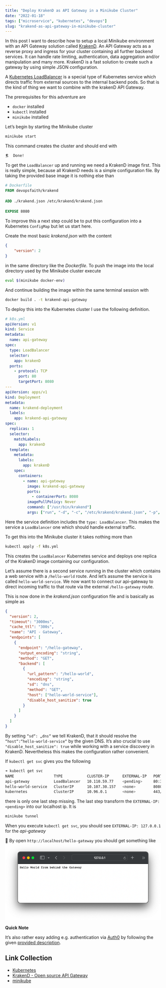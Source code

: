 ```yaml
---
title: "Deploy KrakenD as API Gateway in a Minikube Cluster"
date: "2022-01-18"
tags: ["microservice", "kubernetes", "devops"]
slug: "krakend-as-api-gateway-in-minikube-cluster"
---
```


In this post I want to describe how to setup a local Minikube environment with an API Gateway solution called [KrakenD](https://www.krakend.io). An API Gateway acts as a reverse proxy and ingress for your cluster containing all further backend services. It can handle rate limiting, authentication, data aggregation and/or manipulation and many more. KrakenD is a fast solution to create such a gateway by using simple JSON configuration.

A [Kubernetes LoadBalancer](https://kubernetes.io/docs/concepts/services-networking/service/#loadbalancer) is a special type of Kubernetes service which directs traffic from external sources to the internal backend pods. So that is the kind of thing we want to combine with the krakenD API Gateway.

The prerequisites for this adventure are
- `docker` installed
- `kubectl` installed
- `minikube` installed

Let’s begin by starting the Minikube cluster

```sh
minikube start
```

This command creates the cluster and should end with

```sh
🏄  Done!
```

To get the `LoadBalancer` up and running we need a KrakenD image first. This is really simple, because all KrakenD needs is a simple configuration file. By taking the provided base image it is nothing else than

```Dockerfile
# Dockerfile
FROM devopsfaith/krakend

ADD ./krakend.json /etc/krakend/krakend.json

EXPOSE 8080
```

To improve this a next step could be to put this configuration into a Kubernetes `ConfigMap` but let us start here.

Create the most basic *krakend.json* with the content
```json
{
	"version": 2
}
```

in the same directory like the *Dockerfile*. To push the image into the local directory used by the Minikube cluster execute

```sh
eval $(minikube docker-env)
```

And continue building the image within the same terminal session with

```sh
docker build . -t krakend-api-gateway
```

To deploy this into the Kubernetes cluster I use the following definition.

```yaml
# k8s.yml
apiVersion: v1
kind: Service
metadata:
  name: api-gateway
spec:
  type: LoadBalancer
  selector:
    app: krakenD
  ports:
    - protocol: TCP
      port: 80
      targetPort: 8080
---
apiVersion: apps/v1
kind: Deployment
metadata:
  name: krakend-deployment
  labels:
    app: krakend-api-gateway
spec:
  replicas: 1
  selector:
    matchLabels:
      app: krakenD
  template:
    metadata:
      labels:
        app: krakenD
    spec:
      containers:
        - name: api-gateway
          image: krakend-api-gateway
          ports:
            - containerPort: 8080
          imagePullPolicy: Never
          command: ["/usr/bin/krakend"]
          args: ["run", "-d", "-c", "/etc/krakend/krakend.json", "-p", "8080"]
```

Here the service definition includes the `type: LoadBalancer`. This makes the service a `LoadBalancer` one which should handle external traffic.

To get this into the Minikube cluster it takes nothing more than

```sh
kubectl apply -f k8s.yml
```

This creates the `LoadBalancer` Kubernetes service and deploys one replica of the KrakenD image containing our configuration.

Let’s assume there is a second service running in the cluster which contains a web service with a `/hello-world` route. And let’s assume the service is called `hello-world-service`. We now want to connect our api-gateway to direct incoming traffic to that route via the external `/hello-gateway` route.

This is now done in the *krakend.json* configuration file and is basically as simple as

```json
{
  "version": 2,
  "timeout": "3000ms",
  "cache_ttl": "300s",
  "name": "API - Gateway",
  "endpoints": [
    {
      "endpoint": "/hello-gateway",
      "output_encoding": "string",
      "method": "GET",
      "backend": [
        {
          "url_pattern": "/hello-world",
          "encoding": "string",
          "sd": "dns",
          "method": "GET",
          "host": ["hello-world-service"],
          "disable_host_sanitize": true
        }
      ]
    }
  ]
}
```

By setting `“sd“: „dns“` we tell KrakenD, that it should resolve the `“host“:“hello-world-service“` by the given DNS. It’s also crucial to use `"disable_host_sanitize": true` while working with a service discovery in KrakenD. Nevertheless this makes the configuration rather convenient.

If `kubectl get svc` gives you the following

```sh
➜ kubectl get svc
NAME                  TYPE           CLUSTER-IP      EXTERNAL-IP   PORT(S)        AGE
api-gateway           LoadBalancer   10.110.59.77    <pending>     80:31299/TCP   18m
hello-world-service   ClusterIP      10.107.30.157   <none>        8080/TCP       4s
kubernetes            ClusterIP      10.96.0.1       <none>        443/TCP        34m
```

there is only one last step missing. The last step transform the `EXTERNAL-IP: <pending>` into our localhost ip. It is

```sh
minikube tunnel
```

When you execute `kubectl get svc`, you should see `EXTERNAL-IP: 127.0.0.1` for the *api-gateway*

🎉 By open `http://localhost/hello-gateway` you should get something like
![](result.png)

**Quick Note**

It’s also rather easy adding e.g. authentication via [Auth0](https://auth0.com) by following the given [provided description](https://www.krakend.io/docs/authorization/auth0/).

## Link Collection
- [Kubernetes](https://kubernetes.io)
- [KrakenD - Open source API Gateway](https://www.krakend.io)
- [minikube](https://minikube.sigs.k8s.io/docs/)
